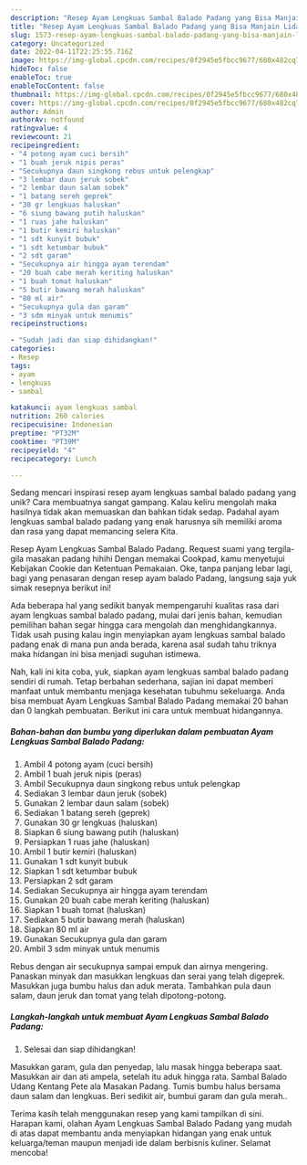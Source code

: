 ```yaml
---
description: "Resep Ayam Lengkuas Sambal Balado Padang yang Bisa Manjain Lidah"
title: "Resep Ayam Lengkuas Sambal Balado Padang yang Bisa Manjain Lidah"
slug: 1573-resep-ayam-lengkuas-sambal-balado-padang-yang-bisa-manjain-lidah
category: Uncategorized
date: 2022-04-11T22:25:55.716Z
image: https://img-global.cpcdn.com/recipes/0f2945e5fbcc9677/680x482cq70/ayam-lengkuas-sambal-balado-padang-foto-resep-utama.jpg
hideToc: false
enableToc: true
enableTocContent: false
thumbnail: https://img-global.cpcdn.com/recipes/0f2945e5fbcc9677/680x482cq70/ayam-lengkuas-sambal-balado-padang-foto-resep-utama.jpg
cover: https://img-global.cpcdn.com/recipes/0f2945e5fbcc9677/680x482cq70/ayam-lengkuas-sambal-balado-padang-foto-resep-utama.jpg
author: Admin
authorAv: notfound
ratingvalue: 4
reviewcount: 21
recipeingredient:
- "4 potong ayam cuci bersih"
- "1 buah jeruk nipis peras"
- "Secukupnya daun singkong rebus untuk pelengkap"
- "3 lembar daun jeruk sobek"
- "2 lembar daun salam sobek"
- "1 batang sereh geprek"
- "30 gr lengkuas haluskan"
- "6 siung bawang putih haluskan"
- "1 ruas jahe haluskan"
- "1 butir kemiri haluskan"
- "1 sdt kunyit bubuk"
- "1 sdt ketumbar bubuk"
- "2 sdt garam"
- "Secukupnya air hingga ayam terendam"
- "20 buah cabe merah keriting haluskan"
- "1 buah tomat haluskan"
- "5 butir bawang merah haluskan"
- "80 ml air"
- "Secukupnya gula dan garam"
- "3 sdm minyak untuk menumis"
recipeinstructions:

- "Sudah jadi dan siap dihidangkan!"
categories:
- Resep
tags:
- ayam
- lengkuas
- sambal

katakunci: ayam lengkuas sambal 
nutrition: 260 calories
recipecuisine: Indonesian
preptime: "PT32M"
cooktime: "PT39M"
recipeyield: "4"
recipecategory: Lunch

---
```





Sedang mencari inspirasi resep ayam lengkuas sambal balado padang yang unik? Cara membuatnya sangat gampang. Kalau keliru mengolah maka hasilnya tidak akan memuaskan dan bahkan tidak sedap. Padahal ayam lengkuas sambal balado padang yang enak harusnya sih memiliki aroma dan rasa yang dapat memancing selera Kita.





Resep Ayam Lengkuas Sambal Balado Padang. Request suami yang tergila-gila masakan padang hihihi Dengan memakai Cookpad, kamu menyetujui Kebijakan Cookie dan Ketentuan Pemakaian. Oke, tanpa panjang lebar lagi, bagi yang penasaran dengan resep ayam balado Padang, langsung saja yuk simak resepnya berikut ini!

Ada beberapa hal yang sedikit banyak mempengaruhi kualitas rasa dari ayam lengkuas sambal balado padang, mulai dari jenis bahan, kemudian pemilihan bahan segar hingga cara mengolah dan menghidangkannya. Tidak usah pusing kalau ingin menyiapkan ayam lengkuas sambal balado padang enak di mana pun anda berada, karena asal sudah tahu triknya maka hidangan ini bisa menjadi suguhan istimewa.






Nah, kali ini kita coba, yuk, siapkan ayam lengkuas sambal balado padang sendiri di rumah. Tetap berbahan sederhana, sajian ini dapat memberi manfaat untuk membantu menjaga kesehatan tubuhmu sekeluarga. Anda bisa membuat Ayam Lengkuas Sambal Balado Padang memakai 20 bahan dan 0 langkah pembuatan. Berikut ini cara untuk membuat hidangannya.

<!--inarticleads1-->

##### Bahan-bahan dan bumbu yang diperlukan dalam pembuatan Ayam Lengkuas Sambal Balado Padang:

1. Ambil 4 potong ayam (cuci bersih)
1. Ambil 1 buah jeruk nipis (peras)
1. Ambil Secukupnya daun singkong rebus untuk pelengkap
1. Sediakan 3 lembar daun jeruk (sobek)
1. Gunakan 2 lembar daun salam (sobek)
1. Sediakan 1 batang sereh (geprek)
1. Gunakan 30 gr lengkuas (haluskan)
1. Siapkan 6 siung bawang putih (haluskan)
1. Persiapkan 1 ruas jahe (haluskan)
1. Ambil 1 butir kemiri (haluskan)
1. Gunakan 1 sdt kunyit bubuk
1. Siapkan 1 sdt ketumbar bubuk
1. Persiapkan 2 sdt garam
1. Sediakan Secukupnya air hingga ayam terendam
1. Gunakan 20 buah cabe merah keriting (haluskan)
1. Siapkan 1 buah tomat (haluskan)
1. Sediakan 5 butir bawang merah (haluskan)
1. Siapkan 80 ml air
1. Gunakan Secukupnya gula dan garam
1. Ambil 3 sdm minyak untuk menumis


Rebus dengan air secukupnya sampai empuk dan airnya mengering. Panaskan minyak dan masukkan lengkuas dan serai yang telah digeprek. Masukkan juga bumbu halus dan aduk merata. Tambahkan pula daun salam, daun jeruk dan tomat yang telah dipotong-potong. 

<!--inarticleads2-->

##### Langkah-langkah untuk membuat Ayam Lengkuas Sambal Balado Padang:


1. Selesai dan siap dihidangkan!

Masukkan garam, gula dan penyedap, lalu masak hingga beberapa saat. Masukkan air dan ati ampela, setelah itu aduk hingga rata. Sambal Balado Udang Kentang Pete ala Masakan Padang. Tumis bumbu halus bersama daun salam dan lengkuas. Beri sedikit air, bumbui garam dan gula merah.. 

Terima kasih telah menggunakan resep yang kami tampilkan di sini. Harapan kami, olahan Ayam Lengkuas Sambal Balado Padang yang mudah di atas dapat membantu anda menyiapkan hidangan yang enak untuk keluarga/teman maupun menjadi ide dalam berbisnis kuliner. Selamat mencoba!
